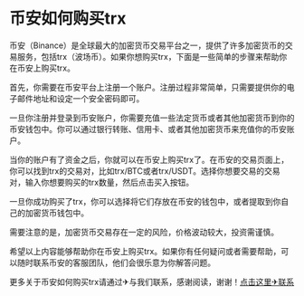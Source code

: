 # 币安如何购买trx

币安（Binance）是全球最大的加密货币交易平台之一，提供了许多加密货币的交易服务，包括trx（波场币）。如果你想购买trx，下面是一些简单的步骤来帮助你在币安上购买trx。

首先，你需要在币安平台上注册一个账户。注册过程非常简单，只需要提供你的电子邮件地址和设定一个安全密码即可。

一旦你注册并登录到币安账户，你需要充值一些法定货币或者其他加密货币到你的币安钱包中。你可以通过银行转账、信用卡、或者其他加密货币来充值你的币安账户。

当你的账户有了资金之后，你就可以在币安上购买trx了。在币安的交易页面上，你可以找到trx的交易对，比如trx/BTC或者trx/USDT。选择你想要交易的交易对，输入你想要购买的trx数量，然后点击买入按钮。

一旦你成功购买了trx，你可以选择将它们存放在币安的钱包中，或者提取到你自己的加密货币钱包中。

需要注意的是，加密货币交易存在一定的风险，价格波动较大，投资需谨慎。

希望以上内容能够帮助你在币安上购买trx。如果你有任何疑问或者需要帮助，可以随时联系币安的客服团队，他们会很乐意为你解答问题。

更多关于币安如何购买trx请通过✈与我们联系，感谢阅读，谢谢！[点击这里✈联系](https://www.trx.tw)